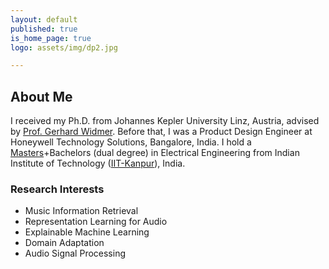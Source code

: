 ```yaml
---
layout: default
published: true
is_home_page: true
logo: assets/img/dp2.jpg

---
```

<h2>About Me</h2>

I received my Ph.D. from Johannes Kepler University Linz, Austria, advised by [Prof. Gerhard Widmer](https://www.jku.at/en/institute-of-computational-perception/about-us/people/gerhard-widmer/). Before that, I was a Product Design Engineer at Honeywell Technology Solutions, Bangalore, India. I hold a <a href="assets/pdf/mtech_thesis.pdf">Masters</a>+Bachelors (dual degree) in Electrical Engineering from Indian Institute of Technology ([IIT-Kanpur](https://en.wikipedia.org/wiki/IIT_Kanpur)), India.


<h3>Research Interests</h3>
<ul>
    <li>Music Information Retrieval</li>
    <li>Representation Learning for Audio</li>
    <li>Explainable Machine Learning</li>
    <li>Domain Adaptation</li>
    <li>Audio Signal Processing</li>
</ul>